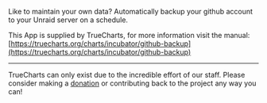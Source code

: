 Like to maintain your own data? Automatically backup your github account to your Unraid server on a schedule.

This App is supplied by TrueCharts, for more information visit the manual: [https://truecharts.org/charts/incubator/github-backup](https://truecharts.org/charts/incubator/github-backup)

---

TrueCharts can only exist due to the incredible effort of our staff.
Please consider making a [donation](https://truecharts.org/about/sponsor) or contributing back to the project any way you can!
